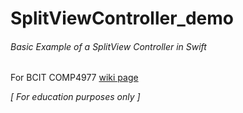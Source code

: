 # SplitViewController_demo

###### Basic Example of a SplitView Controller in Swift
For BCIT COMP4977 [wiki page](http://www.comp4977playground.krusnix.com)


*[ For education purposes only ]*

